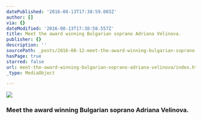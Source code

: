 ```yaml
---
datePublished: '2016-08-13T17:38:59.003Z'
author: []
via: {}
dateModified: '2016-08-13T17:38:58.557Z'
title: Meet the award winning Bulgarian soprano Adriana Velinova.
publisher: {}
description: ''
sourcePath: _posts/2016-08-12-meet-the-award-winning-bulgarian-soprano-adriana-velinova.md
hasPage: true
starred: false
url: meet-the-award-winning-bulgarian-soprano-adriana-velinova/index.html
_type: MediaObject

---
```

![](https://the-grid-user-content.s3-us-west-2.amazonaws.com/efca5691-edc1-4e8e-a922-b8c04e0e4f03.jpg)

### Meet the award winning Bulgarian soprano Adriana Velinova.